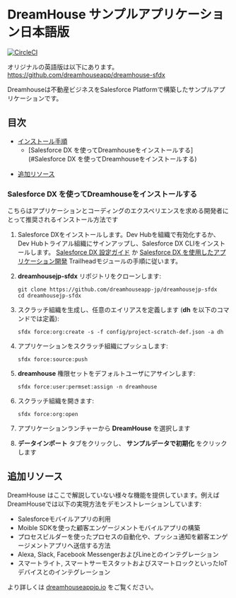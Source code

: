 # DreamHouse サンプルアプリケーション日本語版

[![CircleCI](https://circleci.com/gh/dreamhouseapp-jp/dreamhousejp-sfdx.svg?style=svg)](https://circleci.com/gh/dreamhouseapp-jp/dreamhousejp-sfdx)


オリジナルの英語版は以下にあります。
https://github.com/dreamhouseapp/dreamhouse-sfdx


Dreamhouseは不動産ビジネスをSalesforce Platformで構築したサンプルアプリケーションです。

## 目次

* [インストール手順](#インストール手順)
    * [Salesforce DX を使ってDreamhouseをインストールする](#Salesforce DX を使ってDreamhouseをインストールする)
<!--    * [ロック解除済みパッケージを使ってDramHouseをインストールする](#ロック解除済みパッケージを使ってDramHouseをインストールする)-->
<!-- * [コードハイライト](#コードハイライト)-->
* [追加リソース](#追加リソース)
<!--
## インストール手順

2種類の方法でDreamHouseをインストールできます:
- Salesforce DX を利用する
- ロック解除済みパッケージを利用する
-->
### Salesforce DX を使ってDreamhouseをインストールする
こちらはアプリケーションとコーディングのエクスペリエンスを求める開発者にとって推奨されるインストール方法です

1. Salesforce DXをインストールします。Dev Hubを組織で有効化するか、Dev Hubトライアル組織にサインアップし、Salesforce DX CLIをインストールします。 [Salesforce DX 設定ガイド](https://developer.salesforce.com/docs/atlas.ja-jp.sfdx_setup.meta/sfdx_setup/sfdx_setup_enable_devhub.htm) か [Salesforce DX を使用したアプリケーション開発](https://trailhead.salesforce.com/ja/modules/sfdx_app_dev) Trailheadモジュールの手順に従います。

1. **dreamhousejp-sfdx** リポジトリをクローンします:
    ```
    git clone https://github.com/dreamhouseapp-jp/dreamhousejp-sfdx
    cd dreamhousejp-sfdx
    ```

1. スクラッチ組織を生成し、任意のエイリアスを定義します (**dh** を以下のコマンドでは定義):
    ```
    sfdx force:org:create -s -f config/project-scratch-def.json -a dh
    ```

1. アプリケーションをスクラッチ組織にプッシュします:
    ```
    sfdx force:source:push
    ```

1. **dreamhouse** 権限セットをデフォルトユーザにアサインします:
    ```
    sfdx force:user:permset:assign -n dreamhouse
    ```

1. スクラッチ組織を開きます:
    ```
    sfdx force:org:open
    ```

1. アプリケーションランチャーから **DreamHouse** を選択します

1. **データインポート** タブをクリックし、 **サンプルデータで初期化** をクリックします
<!--
### ロック解除済みパッケージを使ってDramHouseをインストールする
こちらは非開発者に推奨のインストール方法です。コードを変更する予定がなく、サンプルアプリの体験のみが目的の場合はこちらを利用します。

1. Developer Editionに [サインアップ](https://developer.salesforce.com/signup) します。

1. 私のドメインを有効化します。 [こちら](https://trailhead.salesforce.com/ja/modules/identity_login/units/identity_login_my_domain) の手順に従って私のドメインを有効化してください。

1. [こちらのリンク](https://login.salesforce.com/packaging/installPackage.apexp?p0=04tB00000009UeX) をクリックし、DreamHouseのロック解除済みパッケージをあなたのDeveloper Edition組織にインストールします。

1. 画面が出たら **全てのユーザ にインストール** を選択し、外部サイトへのアクセス(api.lifx.com, dreamhouzz-push-server.herokuapp.com, and hooks.slack.com)を許可します。

1. **DreamHouse** をアプリケーションランチャーで選択します。

1. **データインポート** タブをクリックし、**サンプルデータで初期化** をクリックします。
-->
<!--
## コードハイライト

### Lightning components
DreamHouse features a large number of Lightning Components to enhance the user experience. Lightning Components are used on the Property record page, on an app pages (**Property Finder** and **Property Explorer**), in the utility bar, and as quick actions.

Installing a Lightning component as a **quick action** can be a great alternative to adding the component directly to the page layout because the component instantiation is deferred until the action button is clicked (lazy instantiation). Installing less frequently used components as quick or global actions can contribute to a faster page loading time, and a streamlined user interface. In DreamHouse, the [SmartHome](force-app/main/default/aura/SmartHome) component is installed as a quick action on the Property record page.

The **utility bar** is a great place to host components you always want at your fingertips. [MortgageCalculator](force-app/main/default/aura/MortgageCalculator) is a great example.

### Base Lightning components
Base Lightning Components are a set of powerful UI components available in the Lightning Component Framework. The DreamHouse custom components use many Base Lightning Components as building blocks. For example, **lightning:card**, **lightning:button**, and **lightning:layout** are used throughout the application. [PropertyCarousel](force-app/main/default/aura/PropertyCarousel/PropertyCarousel.cmp), which allows you to navigate through the pictures of a property and upload new pictures, is built using **lightning:carousel** and **lightning:fileUpload**. [PropertySummary](force-app/main/default/aura/PropertySummary/PropertySummary.cmp) leverages **lightning:formattedAddress** and **lightning:formattedNumber**.

### Lightning Data Service
Lightning Data Service allows you to manipulate (retrieve, create, update, delete) Salesforce records without writing server-side code (Apex). In DreamHouse, all the Lightning components that work with a single Property record use Lightning Data Service. Check out [PropertySummary](force-app/main/default/aura/PropertySummary) for an example.

### Third-Party JavaScript libraries
You can use third-party JavaScript libraries in Lightning Components using **ltng:require**. For example:
- [Map](force-app/main/default/aura/Map) and [PropertyListMap](force-app/main/default/aura/PropertyListMap) use the [Leaflet](https://leafletjs.com/) library.
- [PriceRange](force-app/main/default/aura/PropertyListMap) uses the [nouislider](https://refreshless.com/nouislider/) library for its double slider.

### Standard application events
Standard application events are available by default in the framework and are used to trigger high level actions. For example, in [PropertySummary](force-app/main/default/aura/PropertySummary/PropertySummaryController.js), **force:navigateToSObject** is used to navigate to the broker record page, and **force:editRecord** is used to edit a record in place.

### Custom application events 
Custom application events are used for communication between components in App Builder. For example, the [PropertyFilterChange](force-app/main/default/aura/PropertyFilterChange) event is fired in the [PropertyFilter](force-app/main/default/aura/PropertyFilter) component to notify other components that new filtering criteria have been selected.

### Component events
Component events are used for finer-grained communication between components. For example, the [PropertyPaginator](force-app/main/default/aura/PropertyPaginator) component fires the **pageNext** and **pagePrevious** events to notify its parent ([PropetyTileList](force-app/main/default/aura/PropertyTileList)) that the user requested the next or previous page.

### Custom page templates
Custom page templates allow you to create ad hoc page layouts that admins can use in App Builder to create new pages. Custom page templates are implemented as Lightning Components. There are two custom page templates in Dreamhouse: [PageTemplate_2_6_4](force-app/main/default/aura/PageTemplate_2_6_4/PageTemplate_2_6_4.cmp) (used by the **Property Finder** page) and [PageTemplate_2_7_3](force-app/main/default/aura/PageTemplate_2_7_3/PageTemplate_2_7_3.cmp) (used by the **Property Explorer** page). They provide custom three column layouts using different relative widths for each column.

### Reports and dashboards
Reports and dashboards are easy to create and look great in Lightning. Just to get things started, the DreamHouse app includes a few reports in the **DreamHouse Reports** folder (**Days on Market**, **Properties by Broker**, and **Portfolio Health**), and a dashboard in the **DreamHouse Dashboard** folder (**My Dashboard**).

### Einstein Vision
The [VisualSearchBox](force-app/main/default/aura/VisualSearchBox) component leverages Einstein Vision to provide a visual search feature that allows you to find houses based on the picture of a house you like. Just select or drag a picture in the Visual search area of the property filters: Einstein Vision will recognize the type of house (colonial, victorian, or contemporary) and you will be presented with a list of houses matching that category. Follow the instructions below to enable visual search in the **Property Finder** and **Property Explorer** pages:

1. Get an **Einstein Platform Services** account. Follow the instructions [here](https://trailhead.salesforce.com/projects/predictive_vision_apex/steps/predictive_vision_apex_prep).

1. In Salesforce, click the **Files** tab and upload **einstein_platform.pem**.

1. In **Setup**, type **Custom** in the Quick Find box and click the **Custom Settings** link.

1. Click the first **New** Button (at the top of the screen).

1. For **Einstein Vision Email**, specify the email address you used when you created your Einstein Platform Services account (step 1), and click **Save**.

1. In the DreamHouse app, click the **Einstein Vision** tab.

1. Click the **Create Dataset** button.

1. In the **houses** tile, click the **Train** button, the click the **Models** tab.

1. Click the **Refresh Models** button until the Progress column indicates **100%**.

1. Copy the **Model Id** in your clipboard.

1. Click the **Property Finder** Tab, click the gear icon (upper right corner), and click **Edit Page**. Click the **Filters** component and paste the Model Id in the **Einstein Model Id** field in the right sidebar. Save the page.

1. Repeat the last step for the **Property Explorer** page.

You can now search houses by uploading (or dropping) a picture in the visual search box that is part of the Filters component on the **Property Finder** and **Property Explorer** pages. 
-->

## 追加リソース
DreamHouse はここで解説していない様々な機能を提供しています。例えばDreamHouseでは以下の実現方法をデモンストレーションしています:

- Salesforceモバイルアプリの利用
- Moible SDKを使った顧客エンゲージメントモバイルアプリの構築
- プロセスビルダーを使ったプロセスの自動化や、プッシュ通知を顧客エンゲージメントアプリへ送信する方法
- Alexa, Slack, Facebook MessengerおよびLineとのインテグレーション
- スマートライト, スマートサーモスタットおよびスマートロックといったIoTデバイスとのインテグレーション

より詳しくは [dreamhouseappjp.io](http://dreamhouseappjp.io) をご覧ください。